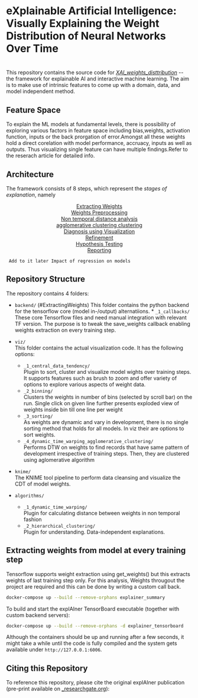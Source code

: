# eXplainable Artificial Intelligence: Visually Explaining the Weight Distribution of Neural Networks Over Time<h1>

This repository contains the source code for [_XAI_weights_disttribution_](https://www.researchgate.net/publication/344719862_Visually_Explaining_the_Weight_Distribution_of_Neural_Networks_Over_Time) -- the framework for explainable AI and interactive machine learning.
The aim is to make use of intrinsic features to come up with a domain, data, and model independent method. 

## Feature Space
To explain the ML models at fundamental levels, there is possibility of exploring various factors in feature space including bias,weights, activation function, inputs or the back prorgation of error.Amongst all these weights hold a direct corelation with model performance, accruacy, inputs as well as outputs. Thus visualizing single feature can have multiple findings.Refer to the reserach article for detailed info.


## Architecture

The framework consists of 8 steps, which represent the _stages of explanation_, namely
<p align = "center">
  <a href = "#ExtractingWeights">Extracting Weights</a><br>
  <a href = "#Weights Preprocessing">Weights Preprocessing</a><br>
  <a href = "#DTW">Non temporal distance analysis </a><br>
  <a href = "#Clustering">agglomerative clustering clustering</a><br>
  <a href = "#viz">Diagnosis using Visualization</a><br>
  <a href = "#Refine">Refinement</a><br>
  <a href = "#Hypothesis">Hypothesis Testing</a><br>
  <a href = "#Reporting">Reporting</a><br>
</p>

``` Add to it later Impact of regression on models```



## Repository Structure

The repository contains 4 folders:

* `backend/`  <a name="ExtractingWeights"></a>(#ExtractingWeights)
  This folder contains the python backend for the tensorflow core (model in-/output) alternatiions.
      * `_1_callbacks/`  
        These core Tensorflow files and need manual integration with relevant TF version.
        The purpose is to tweak the save_weights callback enabling weights extraction on every training step.
         

* `viz/`  
  This folder contains the actual visualization code. It has the following options:  
    * `_1_central_data_tendency/`  
      Plugin to sort, cluster and visualize model wights over training steps.
      It supports features such as brush to zoom and offer variety of options to explore various aspects of weight data.
    * `_2_binning/`  
       Clusters the weights in number of bins (selected by scroll bar) on the run.
       Single click on given line further presents exploded view of weights inside bin till one line per weight
    * `_3_sorting/`  
      As weights are dynamic and vary in development, there is no single sorting method that holds for all models. In viz their are options to sort weights.
    * `_4_dynamic_time_warping_agglomerative_clustering/`  
      Performs DTW on weights to find records that have same pattern of development irrespective of training steps. Then, they are clustered using aglomerative algorithm 

* `knime/`  
    The KNIME tool pipeline to perform data cleansing and visualize the CDT of model weights.
* `algorithms/`     
    * `_1_dynamic_time_warping/`  
      Plugin for calculating distance between weights in non temporal fashion 
    * `_2_hierarchical_clustering/`  
      Plugin for understanding. Data-independent explanations.

## Extracting weights from model at every training step

Tensorflow supports weight extraction using get_weights() but this extracts weights of last training step only.
For this analysis, Weights througout the project are required and this can be done by writing a custom call back.


```Bash
docker-compose up --build --remove-orphans explainer_summary
```

To build and start the explAIner TensorBoard executable (together with custom backend servers):

```Bash
docker-compose up --build --remove-orphans -d explainer_tensorboard
```
Although the containers should be up and running after a few seconds, it might take a while until the code is fully compiled and the system gets available under `http://127.0.0.1:6006`.

## Citing this Repository
To reference this repository, please cite the original explAIner publication (pre-print available on [_researchgate.org](https://www.researchgate.net/publication/344719862_Visually_Explaining_the_Weight_Distribution_of_Neural_Networks_Over_Time)):
